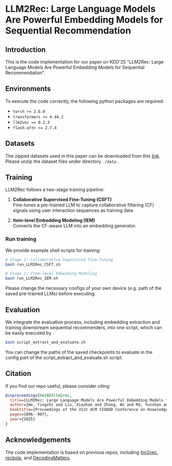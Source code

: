 # LLM2Rec: Large Language Models Are Powerful Embedding Models for Sequential Recommendation

## Introduction
This is the code implementation for our paper on KDD'25 "LLM2Rec: Large Language Models Are Powerful Embedding Models for Sequential Recommendation".

## Environments
To execute the code correctly, the following python packages are required:

- `torch >= 2.6.0`  
- `transformers >= 4.44.2`  
- `llm2vec == 0.2.3`  
- `flash-attn >= 2.7.4`

## Datasets
The zipped datasets used in this paper can be downloaded from this [link](https://drive.google.com/file/d/1GIXWaaaNuUkUtuFy5JTN0OwAQiLGb2z4/view?usp=sharing). Please unzip the dataset files under directory `./data` .

## Training

LLM2Rec follows a two-stage training pipeline:

1. **Collaborative Supervised Fine-Tuning (CSFT)**  
   Fine-tunes a pre-trained LLM to capture collaborative filtering (CF) signals using user interaction sequences as training data.

2. **Item-level Embedding Modeling (IEM)**  
   Converts the CF-aware LLM into an embedding generator.

### Run training

We provide example shell scripts for training:

```bash
# Stage 1: Collaborative Supervised Fine-Tuning
bash run_LLM2Rec_CSFT.sh

# Stage 2: Item-level Embedding Modeling
bash run_LLM2Rec_IEM.sh
```

Please change the necessary configs of your own device (e.g. path of the saved pre-trained LLMs) before executing.

## Evaluation

We integrate the evaluation process, including embedding extraction and training downstream sequential recommenders, into one script, which can be easily executed by
```bash
bash script_extract_and_evaluate.sh
```

You can change the paths of the saved checkpoints to evaluate in the config part of the script_extract_and_evaluate.sh script.


## Citation
If you find our repo useful, please consider citing:
```bibtex
@inproceedings{he2025llm2rec,
  title={LLM2Rec: Large Language Models Are Powerful Embedding Models for Sequential Recommendation},
  author={He, Yingzhi and Liu, Xiaohao and Zhang, An and Ma, Yunshan and Chua, Tat-Seng},
  booktitle={Proceedings of the 31st ACM SIGKDD Conference on Knowledge Discovery and Data Mining V. 2},
  pages={896--907},
  year={2025}
}
```

## Acknowledgements

The code implementation is based on previous repos, including [llm2vec](https://github.com/McGill-NLP/llm2vec), [recbole](https://github.com/RUCAIBox/RecBole), and [DecodingMatters](https://github.com/SAI990323/DecodingMatters).
